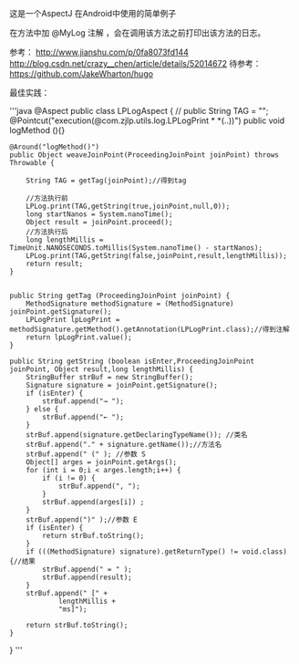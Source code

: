 这是一个AspectJ 在Android中使用的简单例子


在方法中加 @MyLog 注解 ，会在调用该方法之前打印出该方法的日志。

参考：
http://www.jianshu.com/p/0fa8073fd144
http://blog.csdn.net/crazy__chen/article/details/52014672
待参考：
https://github.com/JakeWharton/hugo


最佳实践：


'''java
@Aspect
public class LPLogAspect {
  //  public String TAG = "";
    @Pointcut("execution(@com.zjlp.utils.log.LPLogPrint * *(..))")
    public void logMethod (){}

    @Around("logMethod()")
    public Object weaveJoinPoint(ProceedingJoinPoint joinPoint) throws Throwable {

        String TAG = getTag(joinPoint);//得到tag

        //方法执行前
        LPLog.print(TAG,getString(true,joinPoint,null,0));
        long startNanos = System.nanoTime();
        Object result = joinPoint.proceed();
        //方法执行后
        long lengthMillis = TimeUnit.NANOSECONDS.toMillis(System.nanoTime() - startNanos);
        LPLog.print(TAG,getString(false,joinPoint,result,lengthMillis));
        return result;
    }


    public String getTag (ProceedingJoinPoint joinPoint) {
        MethodSignature methodSignature = (MethodSignature) joinPoint.getSignature();
        LPLogPrint lpLogPrint = methodSignature.getMethod().getAnnotation(LPLogPrint.class);//得到注解
        return lpLogPrint.value();
    }

    public String getString (boolean isEnter,ProceedingJoinPoint joinPoint, Object result,long lengthMillis) {
        StringBuffer strBuf = new StringBuffer();
        Signature signature = joinPoint.getSignature();
        if (isEnter) {
            strBuf.append("→ ");
        } else {
            strBuf.append("← ");
        }
        strBuf.append(signature.getDeclaringTypeName()); //类名
        strBuf.append("." + signature.getName());//方法名
        strBuf.append(" (" ); //参数 S
        Object[] arges = joinPoint.getArgs();
        for (int i = 0;i < arges.length;i++) {
            if (i != 0) {
                strBuf.append(", ");
            }
            strBuf.append(arges[i]) ;
        }
        strBuf.append(")" );//参数 E
        if (isEnter) {
            return strBuf.toString();
        }
        if (((MethodSignature) signature).getReturnType() != void.class) {//结果
            strBuf.append(" = " );
            strBuf.append(result);
        }
        strBuf.append(" [" +
                lengthMillis +
                "ms]");

        return strBuf.toString();
    }

}
'''
